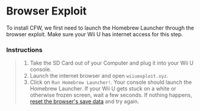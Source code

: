 # Browser Exploit

To install CFW, we first need to launch the Homebrew Launcher through the browser exploit.
Make sure your Wii U has internet access for this step.

### Instructions

> 1. Take the SD Card out of your Computer and plug it into your Wii U console.
> 1. Launch the internet browser and open `wiiuexploit.xyz`.
> 1. Click on `Run Homebrew Launcher!`. Your console should launch the Homebrew Launcher.
> If your Wii U gets stuck on a white or otherwise frozen screen, wait a few seconds. If nothing happens, [reset the browser's save data](https://en-americas-support.nintendo.com/app/answers/detail/a_id/1507/~/how-to-delete-the-internet-browser-history) and try again.
